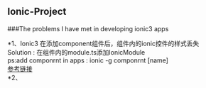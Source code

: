 ## Ionic-Project
###The problems I have met in developing ionic3 apps<br>

*1、Ionic3 在添加component组件后，组件内的ionic控件的样式丢失<br>
		Solution : 在组件内的module.ts添加IonicModule <br>
		ps:add componrnt in apps : ionic -g componrnt \[name\] <br>
		[参考链接](https://www.jianshu.com/p/048f8a6c8952)<br>
*2、